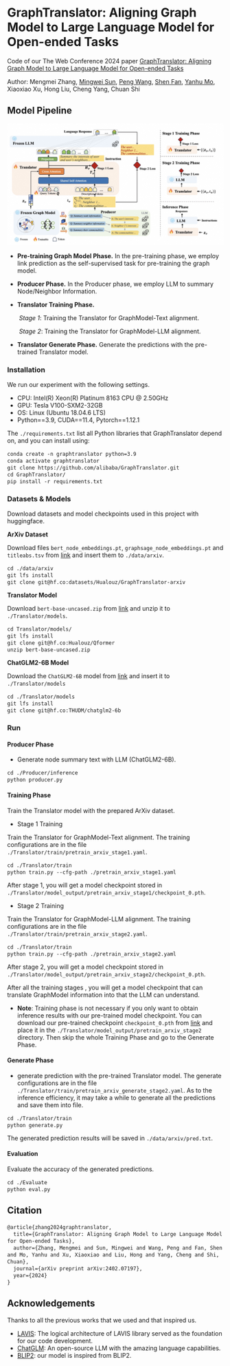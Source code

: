 # GraphTranslator: Aligning Graph Model to Large Language Model for Open-ended Tasks

Code of our The Web Conference 2024 paper
[GraphTranslator: Aligning Graph Model to Large Language Model for Open-ended Tasks](https://arxiv.org/pdf/2402.07197.pdf)

Author: Mengmei Zhang, [Mingwei Sun](https://github.com/smw1996), [Peng Wang](https://github.com/PaulWongDlut), [Shen Fan](https://www.findshine.com), [Yanhu Mo](https://github.com/guyuisland), Xiaoxiao Xu, Hong Liu, Cheng Yang, Chuan Shi

## Model Pipeline

![image-20240129111934589](./figure/model.jpg)

- **Pre-training Graph Model Phase.** In the pre-training phase, we employ link prediction as the self-supervised task for pre-training the graph model.

- **Producer Phase.** In the Producer phase, we employ LLM to summary Node/Neighbor Information.

- **Translator Training Phase.**

  ​	*Stage 1*: Training the Translator for GraphModel-Text alignment.

  ​	*Stage 2*: Training the Translator for GraphModel-LLM alignment.

- **Translator Generate Phase.** Generate the predictions with the pre-trained Translator model.

### Installation

We run our experiment with the following settings.

- CPU: Intel(R) Xeon(R) Platinum 8163 CPU @ 2.50GHz
- GPU: Tesla V100-SXM2-32GB
- OS: Linux (Ubuntu 18.04.6 LTS)
- Python==3.9, CUDA==11.4, Pytorch==1.12.1

The `./requirements.txt` list all Python libraries that GraphTranslator depend on, and you can install using:

```
conda create -n graphtranslator python=3.9
conda activate graphtranslator
git clone https://github.com/alibaba/GraphTranslator.git
cd GraphTranslator/
pip install -r requirements.txt
```

### Datasets & Models

Download datasets and model checkpoints used in this project with huggingface.

**ArXiv Dataset**

Download files `bert_node_embeddings.pt`, `graphsage_node_embeddings.pt` and `titleabs.tsv` from [link](https://huggingface.co/datasets/Hualouz/GraphTranslator-arixv) and insert them to `./data/arxiv`.

```
cd ./data/arxiv
git lfs install
git clone git@hf.co:datasets/Hualouz/GraphTranslator-arxiv
```

**Translator Model**

Download `bert-base-uncased.zip` from [link](https://huggingface.co/Hualouz/Qformer/tree/main) and unzip it to `./Translator/models`.

```
cd Translator/models/
git lfs install
git clone git@hf.co:Hualouz/Qformer
unzip bert-base-uncased.zip
```

**ChatGLM2-6B Model**

Download the `ChatGLM2-6B` model from [link](https://huggingface.co/THUDM/chatglm2-6b) and insert it to `./Translator/models` 

```
cd ./Translator/models
git lfs install
git clone git@hf.co:THUDM/chatglm2-6b
```

### Run

#### Producer Phase

- Generate node summary text with LLM (ChatGLM2-6B).

```
cd ./Producer/inference
python producer.py
```

#### Training Phase

Train the Translator model with the prepared ArXiv dataset.

- Stage 1 Training

Train the Translator for GraphModel-Text alignment. The training configurations are in the file `./Translator/train/pretrain_arxiv_stage1.yaml`.

```
cd ./Translator/train
python train.py --cfg-path ./pretrain_arxiv_stage1.yaml
```

After stage 1, you will get a model checkpoint stored in `./Translator/model_output/pretrain_arxiv_stage1/checkpoint_0.pth`.

- Stage 2 Training

Train the Translator for GraphModel-LLM alignment. The training configurations are in the file `./Translator/train/pretrain_arxiv_stage2.yaml`.

```
cd ./Translator/train
python train.py --cfg-path ./pretrain_arxiv_stage2.yaml
```

After stage 2, you will get a model checkpoint stored in `./Translator/model_output/pretrain_arxiv_stage2/checkpoint_0.pth`.

After all the training stages , you will get a model checkpoint that can translate GraphModel information into that the LLM can understand.

- **Note**: Training phase is not necessary if you only want to obtain inference results with our pre-trained model checkpoint. You can download our pre-trained checkpoint `checkpoint_0.pth` from [link](https://huggingface.co/Hualouz/Qformer/tree/main) and place it in the `./Translator/model_output/pretrain_arxiv_stage2` directory. Then skip the whole Training Phase and go to the Generate Phase.

#### Generate Phase

- generate prediction with the pre-trained Translator model. The generate configurations are in the file `./Translator/train/pretrain_arxiv_generate_stage2.yaml`. As to the inference efficiency, it may take a while to generate all the predictions and save them into file.

```
cd ./Translator/train
python generate.py
```

The generated prediction results will be saved in `./data/arxiv/pred.txt`.

#### Evaluation

Evaluate the accuracy of the generated predictions.

```
cd ./Evaluate
python eval.py
```

## Citation

```
@article{zhang2024graphtranslator,
  title={GraphTranslator: Aligning Graph Model to Large Language Model for Open-ended Tasks},
  author={Zhang, Mengmei and Sun, Mingwei and Wang, Peng and Fan, Shen and Mo, Yanhu and Xu, Xiaoxiao and Liu, Hong and Yang, Cheng and Shi, Chuan},
  journal={arXiv preprint arXiv:2402.07197},
  year={2024}
}
```

## Acknowledgements

Thanks to all the previous works that we used and that inspired us.

- [LAVIS](https://github.com/salesforce/LAVIS): The logical architecture of LAVIS library served as the foundation for our code development.
- [ChatGLM](https://github.com/THUDM/ChatGLM-6B): An open-source LLM with the amazing language capabilities.
- [BLIP2](https://arxiv.org/abs/2301.12597): our model is inspired from BLIP2.